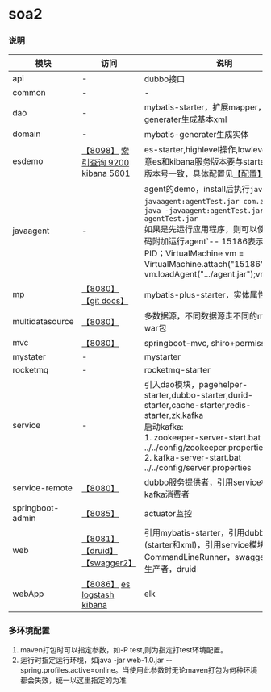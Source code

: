 # soa2
### 说明
|模块|访问|说明|
|---|---|---|
|api|-|dubbo接口|
|common|-|-|
|dao|-|mybatis-starter，扩展mapper，mybatis-generater生成基本xml|
|domain|-|mybatis-generater生成实体|
|esdemo|[【8098】](http://localhost:8098/test/findAll) [索引查询 9200](http://127.0.0.1:9200/student_index/_search?q=思想&pretty=true) [kibana 5601](http://127.0.0.1:5601)|es-starter,highlevel操作,lowlevel操作。注意es和kibana服务版本要与starter引用的es版本号一致，具体配置见[【配置】](./esdemo/README.MD)|
|javaagent|-|agent的demo，install后执行`java -javaagent:agentTest.jar com.zjy.App`或`java -javaagent:agentTest.jar -jar agentTest.jar`<br>如果是先运行应用程序，则可以使用这些代码附加运行agent`-- 15186表示目标进程的PID；VirtualMachine vm = VirtualMachine.attach("15186");  vm.loadAgent(".../agent.jar");vm.detach();|
|mp|[【8080】](http://localhost:8080) [【git docs】](https://gitee.com/baomidou/mybatisplus-spring-boot)|mybatis-plus-starter，实体属性枚举|
|multidatasource|[【8080】](http://localhost:8080)|多数据源，不同数据源走不同的mapper；打war包|
|mvc|[【8080】](http://localhost:8080)|springboot-mvc, shiro+permission，vue|
|mystater|-|mystarter|
|rocketmq|-|rocketmq-starter|
|service|-|引入dao模块，pagehelper-starter,dubbo-starter,durid-starter,cache-starter,redis-starter,zk,kafka<br>启动kafka:<br>1. zookeeper-server-start.bat ../../config/zookeeper.properties<br>2. kafka-server-start.bat ../../config/server.properties|
|service-remote|[【8080】](http://localhost:8080)|dubbo服务提供者，引用service模块，kafka消费者|
|springboot-admin|[【8085】](http://localhost:8085)|actuator监控|
|web|[【8081】](http://localhost:8081) [【druid】](http://localhost:8081/druid) [【swagger2】](http://localhost:8081/swagger-ui.html)|引用mybatis-starter，引用dubbo服务(starter和xml)，引用service模块，CommandLineRunner，swagger2, kafka生产者，druid|
|webApp|[【8086】](http://localhost:8086/index) [es](http://127.0.0.1:9200) [logstash](http://127.0.0.1:9600) [kibana](http://127.0.0.1:5601)|elk|

### 多环境配置
1. maven打包时可以指定参数，如-P test,则为指定打test环境配置。
2. 运行时指定运行环境，如java -jar web-1.0.jar --spring.profiles.active=online。当使用此参数时无论maven打包为何种环境都会失效，统一以这里指定的为准
